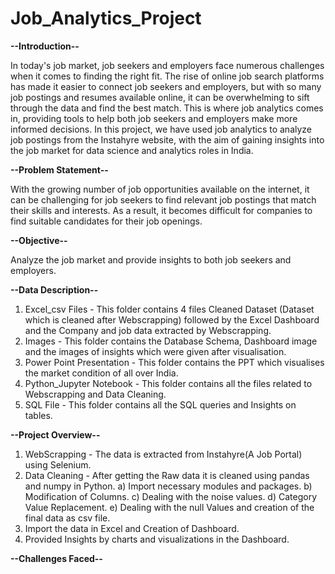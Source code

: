 # Job_Analytics_Project

**--Introduction--**

In today's job market, job seekers and employers face numerous challenges when it comes to finding the right fit. The rise of online job search platforms has made it easier to connect job seekers and employers, but with so many job postings and resumes available online, it can be overwhelming to sift through the data and find the best match. This is where job analytics comes in, providing tools to help both job seekers and employers make more informed decisions. In this project, we have used job analytics to analyze job postings from the Instahyre website, with the aim of gaining insights into the job market for data science and analytics roles in India.

**--Problem Statement--**

With the growing number of job opportunities available on the internet, it can be challenging for job seekers to find relevant job postings that match their skills and interests. As a result, it becomes difficult for companies to find suitable candidates for their job openings.

**--Objective--**

Analyze the job market and provide insights to both job seekers and employers.

**--Data Description--**
1) Excel_csv Files - This folder contains 4 files Cleaned Dataset (Dataset which is cleaned after Webscrapping) followed by the Excel Dashboard 
                      and the Company and job data extracted by Webscrapping.
2) Images - This folder contains the Database Schema, Dashboard image and the images of insights which were given after visualisation.
3) Power Point Presentation - This folder contains the PPT which visualises the market condition of all over India.
4) Python_Jupyter Notebook - This folder contains all the files related to Webscrapping and Data Cleaning.
5) SQL File - This folder contains all the SQL queries and Insights on tables.

**--Project Overview--**

1) WebScrapping - The data is extracted from Instahyre(A Job Portal) using Selenium.
2) Data Cleaning - After getting the Raw data it is cleaned using pandas and numpy in Python.
   a) Import necessary modules and packages.
   b) Modification of Columns.
   c) Dealing with the noise values.
   d) Category Value Replacement.
   e) Dealing with the null Values and creation of the final data as csv file.
3) Import the data in Excel and Creation of Dashboard.
4) Provided Insights by charts and visualizations in the Dashboard.

**--Challenges Faced--**





